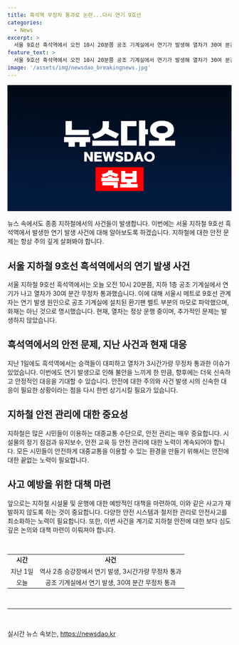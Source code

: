 ```yaml
---
title: 흑석역 무정차 통과로 논란...다시 연기 9호선
categories:
  - News
excerpt: >
  서울 9호선 흑석역에서 오전 10시 20분쯤 공조 기계실에서 연기가 발생해 열차가 30여 분간 무정차 통과했으나 화재는 아니었던 것으로 확인됐습니다. 지난 1일에도 비슷한 사례가 발생한 바 있었으며, 현재 열차는 정상 운행 중입니다. MBC 뉴스는 24시간 제보를 기다립니다.
feature_text: >
  서울 9호선 흑석역에서 오전 10시 20분쯤 공조 기계실에서 연기가 발생해 열차가 30여 분간 무정차 통과했으나 화재는 아니었던 것으로 확인됐습니다. 지난 1일에도 비슷한 사례가 발생한 바 있었으며, 현재 열차는 정상 운행 중입니다. MBC 뉴스는 24시간 제보를 기다립니다.
image: '/assets/img/newsdao_breakingnews.jpg'
---
```


<p><img src="/assets/img/newsdao_breakingnews.jpg" alt="ontimetimes 속보" /></p>

<p>뉴스 속에서도 종종 지하철에서의 사건들이 발생합니다. 이번에는 서울 지하철 9호선 흑석역에서 발생한 연기 발생 사건에 대해 알아보도록 하겠습니다. 지하철에 대한 안전 문제는 항상 주의 깊게 살펴봐야 합니다. </p>

<h2 data-ke-size="size26">서울 지하철 9호선 흑석역에서의 연기 발생 사건</h2>

<p data-ke-size="size16">서울 지하철 9호선 흑석역에서는 오늘 오전 10시 20분쯤, 지하 1층 공조 기계실에서 연기가 나고 열차가 30여 분간 무정차 통과했습니다. 이에 대해 서울시 메트로 9호선 관계자는 연기 발생 원인으로 공조 기계실에 설치된 환기팬 벨트 부분의 마모로 파악했으며, 화재는 아닌 것으로 명시했습니다. 현재, 열차는 정상 운행 중이며, 추가적인 문제는 발생하지 않았습니다.</p>

<h2 data-ke-size="size26">흑석역에서의 안전 문제, 지난 사건과 현재 대응</h2>

<p data-ke-size="size16">지난 1일에도 흑석역에서는 승객들이 대피하고 열차가 3시간가량 무정차 통과한 이슈가 있었습니다. 이번에도 연기 발생으로 인해 불안을 느끼게 한 만큼, 향후에는 더욱 신속하고 안정적인 대응을 기대할 수 있습니다. 안전에 대한 주의와 사건 발생 시의 신속한 대응이 필요한 상황이라는 점을 다시 한번 상기시킬 필요가 있습니다.</p> 

<h2 data-ke-size="size26">지하철 안전 관리에 대한 중요성</h2>

<p data-ke-size="size16">지하철은 많은 시민들이 이용하는 대중교통 수단으로, 안전 관리는 매우 중요합니다. 시설물의 정기 점검과 유지보수, 안전 교육 등 안전 관리에 대한 노력이 계속되어야 합니다. 모든 시민들이 안전하게 대중교통을 이용할 수 있는 환경을 만들기 위해서는 안전에 대한 끝없는 노력이 필요합니다.</p>

<h2 data-ke-size="size26">사고 예방을 위한 대책 마련</h2>

<p data-ke-size="size16">앞으로는 지하철 시설물 및 운행에 대한 예방적인 대책을 마련하여, 이와 같은 사고가 재발하지 않도록 하는 것이 중요합니다. 다양한 안전 시스템과 철저한 관리로 안전사고를 최소화하는 노력이 필요합니다. 또한, 이번 사건을 계기로 지하철 안전에 대한 보다 심도 깊은 논의와 대책 마련이 이뤄져야 합니다.</p>

<p data-ke-size="size16">&nbsp;</p>

<table>
<tbody>
<tr>
<td style="text-align: center; height: 17px;"><b>시간</b></td>
<td style="text-align: center; height: 17px;"><b>사건</b></td>
</tr>
<tr>
<td style="text-align: center; height: 17px;">지난 1일</td>
<td style="text-align: center; height: 17px;">역사 2층 승강장에서 연기 발생, 3시간가량 무정차 통과</td>
</tr>
<tr>
<td style="text-align: center; height: 17px;">오늘</td>
<td style="text-align: center; height: 17px;">공조 기계실에서 연기 발생, 30여 분간 무정차 통과</td>
</tr>
</tbody>
</table>

<p data-ke-size="size16">&nbsp;</p>

<hr>

<p data-ke-size="size16">&nbsp;</p>
실시간 뉴스 속보는, <a href="https://newsdao.kr" rel="dofollow">https://newsdao.kr</a>



